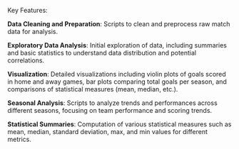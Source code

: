 Key Features:

**Data Cleaning and Preparation**: Scripts to clean and preprocess raw match data for analysis.

**Exploratory Data Analysis**: Initial exploration of data, including summaries and basic statistics to understand data distribution and potential correlations.

**Visualization**: Detailed visualizations including violin plots of goals scored in home and away games, bar plots comparing total goals per season, and comparisons of statistical measures (mean, median, etc.).

**Seasonal Analysis**: Scripts to analyze trends and performances across different seasons, focusing on team performance and scoring trends.

**Statistical Summaries**: Computation of various statistical measures such as mean, median, standard deviation, max, and min values for different metrics.
